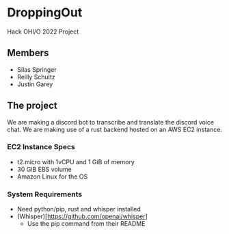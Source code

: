 # DroppingOut
Hack OHI/O 2022 Project

## Members
- Silas Springer
- Reilly Schultz
- Justin Garey

## The project
We are making a discord bot to transcribe and translate the discord voice chat. We are making use of
a rust backend hosted on an AWS EC2 instance.

### EC2 Instance Specs
- t2.micro with 1vCPU and 1 GiB of memory
- 30 GiB EBS volume
- Amazon Linux for the OS

### System Requirements
- Need python/pip, rust and whisper installed
- (Whisper)[https://github.com/openai/whisper]
  - Use the pip command from their README 